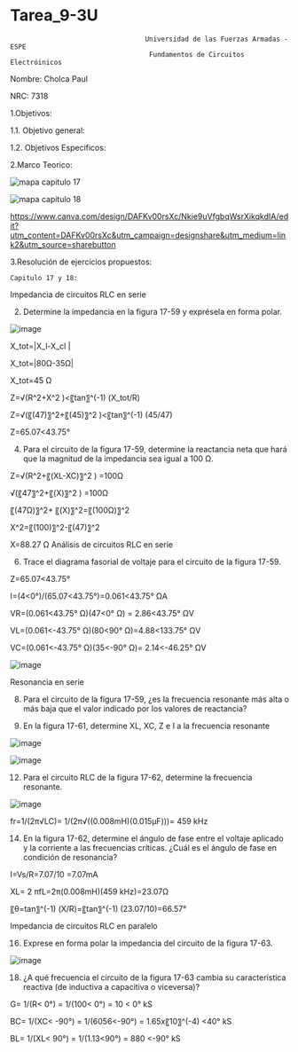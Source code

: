 # Tarea_9-3U

                                      Universidad de las Fuerzas Armadas - ESPE
                                       Fundamentos de Circuitos Electróinicos

Nombre: Cholca Paul

NRC: 7318

1.Objetivos:

1.1. Objetivo general:

1.2. Objetivos Especificos:

2.Marco Teorico:

![mapa capitulo 17](https://user-images.githubusercontent.com/105687375/187321605-9e24043c-7a80-4f5f-8f8b-2dc1082d88bb.jpg)

![mapa capitulo 18](https://user-images.githubusercontent.com/105687375/187321638-07fa284a-bd59-4272-a772-414c83ba349a.png)

https://www.canva.com/design/DAFKv00rsXc/Nkie9uVfgbqWsrXikqkdIA/edit?utm_content=DAFKv00rsXc&utm_campaign=designshare&utm_medium=link2&utm_source=sharebutton

3.Resolución de ejercicios propuestos:

    Capitulo 17 y 18:   
 
 Impedancia de circuitos RLC en serie

2. Determine la impedancia en la figura 17-59 y exprésela en forma polar.

![image](https://user-images.githubusercontent.com/105687375/187322998-a7b46f3b-4a04-4990-ac1f-89c838e04cd3.png)

X_tot=|X_l-X_cl |

X_tot=|80Ω-35Ω|

X_tot=45 Ω

Z=√(R^2+X^2 )<〖tan〗^(-1) (X_tot/R)

Z=√(〖(47)〗^2+〖(45)〗^2 )<〖tan〗^(-1) (45/47)

Z=65.07<43.75°

4. Para el circuito de la figura 17-59, determine la reactancia neta que hará que la magnitud de la impedancia sea igual a 100 Ω.

Z=√(R^2+〖(XL-XC)〗^2 ) =100Ω

√(〖47〗^2+〖(X)〗^2 ) =100Ω

〖(47Ω)〗^2+ 〖(X)〗^2=〖(100Ω)〗^2

X^2=〖(100)〗^2-〖(47)〗^2 

X=88.27 Ω
Análisis de circuitos RLC en serie

6. Trace el diagrama fasorial de voltaje para el circuito de la figura 17-59.

Z=65.07<43.75°

I=(4<0°)/(65.07<43.75°)=0.061<43.75° ΩA

VR=(0.061<43.75° Ω)(47<0° Ω) = 2.86<43.75° ΩV

VL=(0.061<-43.75° Ω)(80<90° Ω)=4.88<133.75° ΩV

VC=(0.061<-43.75° Ω)(35<-90° Ω)= 2.14<-46.25° ΩV

![image](https://user-images.githubusercontent.com/105687375/187323609-397d2585-e3bc-46ee-9f5f-c3b979e94b0b.png)

Resonancia en serie

8. Para el circuito de la figura 17-59, ¿es la frecuencia resonante más alta o más baja que el valor indicado
por los valores de reactancia?

10. En la figura 17-61, determine XL, XC, Z e I a la frecuencia resonante

![image](https://user-images.githubusercontent.com/105687375/187323728-c62c33d6-5471-4d55-97b9-82a9d649adae.png)

![image](https://user-images.githubusercontent.com/105687375/187323831-a529923c-d166-462e-be57-71ab0fbe7a30.png)

12. Para el circuito RLC de la figura 17-62, determine la frecuencia resonante.

![image](https://user-images.githubusercontent.com/105687375/187323872-68b9808a-a8d4-4300-96d6-8f901bdbf5be.png)

fr=1/(2π√LC)= 1/(2π√((0.008mH)(0.015μF)))= 459 kHz

14. En la figura 17-62, determine el ángulo de fase entre el voltaje aplicado y la corriente a las frecuencias
críticas. ¿Cuál es el ángulo de fase en condición de resonancia?

I=Vs/R=7.07/10 =7.07mA

XL= 2 πfL=2π(0.008mH)(459 kHz)=23.07Ω

〖θ=tan〗^(-1) (X/R)=〖tan〗^(-1) (23.07/10)=66.57°

Impedancia de circuitos RLC en paralelo

16. Exprese en forma polar la impedancia del circuito de la figura 17-63.

![image](https://user-images.githubusercontent.com/105687375/187324093-9ffcc010-e814-478e-8b44-3fdd4838f8e3.png)


18. ¿A qué frecuencia el circuito de la figura 17-63 cambia su característica reactiva (de inductiva a capacitiva
o viceversa)?

G= 1/(R< 0°) =  1/(100< 0°)  = 10 < 0° kS

BC= 1/(XC< -90°) =  1/(6056<-90°)  = 1.65x〖10〗^(-4) <40° kS

BL= 1/(XL< 90°) =  1/(1.13<90°)  = 880 <-90° kS







